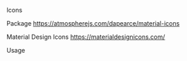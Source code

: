 Icons

Package
https://atmospherejs.com/dapearce/material-icons

Material Design Icons
https://materialdesignicons.com/

Usage
<i class="mdi mdi-icon-name"></i>

